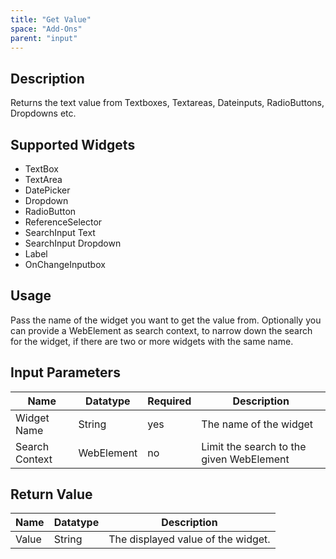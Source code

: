 ```yaml
---
title: "Get Value"
space: "Add-Ons"
parent: "input"
---
```


## Description

Returns the text value from Textboxes, Textareas, Dateinputs, RadioButtons, Dropdowns etc.

## Supported Widgets

+ TextBox
+ TextArea
+ DatePicker
+ Dropdown
+ RadioButton
+ ReferenceSelector
+ SearchInput Text
+ SearchInput Dropdown
+ Label
+ OnChangeInputbox

## Usage

Pass the name of the widget you want to get the value from.
Optionally you can provide a WebElement as search context, to narrow down the search for the widget, if there are two or more widgets with the same name.

## Input Parameters

Name | Datatype | Required | Description
--- | --- | --- | ---
Widget Name | String | yes | The name of the widget
Search Context | WebElement | no | Limit the search to the given WebElement

## Return Value

Name | Datatype | Description
--- | --- | ---
Value | String | The displayed value of the widget.
